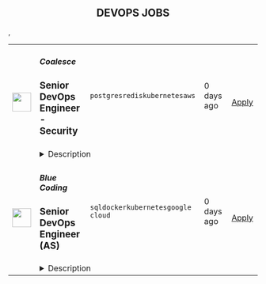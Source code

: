 <div align="center"><h2>DEVOPS JOBS</h2></div><table><tr>
                <td width="100" height="100" rowspan="2">
                    <img src="https://avatars.githubusercontent.com/u/114246237?s=200&v=4" width="38px" height="auto">
                </td>
                <td width="300">
                    <h5>Coalesce</h5>
                    <h3>Senior DevOps Engineer - Security</h3>
                </td>
                <td width="300">
                    <code>postgres</code><code>redis</code><code>kubernetes</code><code>aws</code>
                </td>
                <td width="200">
                <text>0 days ago</text>
                </td>
                <td width="100" rowspan="2">
                <a href="https://www.realworkfromanywhere.com/jobs/senior-devops-engineer-security-coalesce-8096" align="right" target="_blank">Apply</a>
                </td>
            </tr>
            <tr>
                <td colspan="3">
                <details><summary>Description</summary>
                <h1>About Coalesce</h1><p style="min-height:1.5em">Coalesce is on a mission to make the modern data stack effortless for everyone. Our platform powers data modeling, transformation, catalog, and governance for some of the world's most important analytics teams. Customers rely on Coalesce as the core platform for running their data operations, enabling the discovery and transformation of their data into useful, consistent analytics insights that power their business.</p><p style="min-height:1.5em"></p><h1>About the Infrastructure Team</h1><p style="min-height:1.5em">We are small and nimble, but mighty and now… growing!  We are a team of DevOps generalists tasked with building and maintaining the cloud platform the Coalesce application runs on.  We all bring various experiences and skill sets to the table, and we appreciate new ideas and diverse viewpoints.  We work to ensure that the platform is scalable, resilient, auditable and reproducible and we do this by embracing Infrastructure as Code (IaC) using Terraform and automation, constantly refining and improving to add value to the business. As a department we’re responsible not only for cloud infrastructure, but also CI/CD used to test and deploy our application, and security compliance + audit in partnership with our Security Team.</p><p style="min-height:1.5em"></p><h1>Our Stack</h1><p style="min-height:1.5em">The App</p><ul style="min-height:1.5em"><li><p style="min-height:1.5em">Coalesce is built on TypeScript and React, and runs on Node.js with some Go and Python in different spots. Postgres, Redis and Firebase for storage.</p></li></ul><p style="min-height:1.5em">The Infra</p><ul style="min-height:1.5em"><li><p style="min-height:1.5em">Managed Kubernetes across AWS, Azure, GCP with over 20+ deployments</p></li><li><p style="min-height:1.5em">Kubernetes resources are managed via Kustomize, deployed using ArgoCD</p></li><li><p style="min-height:1.5em">Cloud infrastructure is deployed + managed using Terraform for IaC</p></li><li><p style="min-height:1.5em">GitHub for source control + GitHubActions for CI/CD</p></li><li><p style="min-height:1.5em">DataDog, PagerDuty, Tailscale, Slack, Lucid, Zoom and of course Snowflake, Databricks &amp; Fabric</p></li></ul><p style="min-height:1.5em"></p><h1>What You’ll Do</h1><p style="min-height:1.5em">We’re looking to add a new team member that can help with all the things we do, and help us do it more securely.  The applicant will help develop and lead strategic security initiatives to ensure our infrastructure is secure and compliant, and our code is fully tested before it’s deployed to the public.</p><ul style="min-height:1.5em"><li><p style="min-height:1.5em">Design, implement, and manage our CI/CD pipelines, integrating security best practices at every stage. Troubleshoot test failures and refine the pipeline to improve outcomes and speed things along.</p></li><li><p style="min-height:1.5em">Automate security testing and vulnerability scanning as part of the code development lifecycle.</p></li><li><p style="min-height:1.5em">Ensure our Terraform is deploying secure infrastructure each and every time.</p></li><li><p style="min-height:1.5em">Monitor and respond to security alerts &amp; incidents</p></li><li><p style="min-height:1.5em">Collaborate with Infrastructure and Development teams to improve security posture and processes across the organization.</p></li><li><p style="min-height:1.5em">Conduct security audits and risk assessments, identifying and mitigating potential vulnerabilities.</p></li></ul><p style="min-height:1.5em"></p><h1>What you Bring</h1><ul style="min-height:1.5em"><li><p style="min-height:1.5em">5+ years of experience in DevOps, SRE, or platform engineering roles with a strong emphasis on cloud infrastructure, automation and security.</p></li><li><p style="min-height:1.5em">Deep expertise with building, scaling, and optimizing CI/CD pipelines and integrating security scanning, code analysis, and compliance tools (e.g., CodeQL, Trivy, Snyk)</p></li><li><p style="min-height:1.5em">Strong background with IaC using Terraform across AWS, GCP, and/or Azure.</p></li><li><p style="min-height:1.5em">Proficient in all things Kubernetes, with expertise in related security principles including cluster and deployment policies</p></li><li><p style="min-height:1.5em">Familiarity with secret management tools and patterns to ensure security</p></li><li><p style="min-height:1.5em">Proficiency in scripting languages like Python, Bash, or Go for automation and custom security tooling.</p></li><li><p style="min-height:1.5em">Understanding of cloud security &amp; IAM best practices, zero-trust principles</p></li><li><p style="min-height:1.5em">Solid understanding of networking principles and protocols, especially as it relates to networking in the clouds.</p></li><li><p style="min-height:1.5em">Experience adhering to security frameworks (e.g., SOC 2, NIST, ISO 27001) and how to align CI/CD and infra with compliance.</p></li></ul><p style="min-height:1.5em"></p><h1>Bonus Points</h1><ul style="min-height:1.5em"><li><p style="min-height:1.5em">Previous Experience as a Data Engineer, working with ETL pipelines, Data Warehouses</p></li><li><p style="min-height:1.5em">CISM, CISSP, or other security certifications</p></li><li><p style="min-height:1.5em">Kubernetes certifications including CKA, CKS, KCNA, KCSA, CKAD</p></li></ul><p style="min-height:1.5em">Since founding Coalesce in 2020, our mission has remained the same: to improve the lives of data professionals by helping them transform data as efficiently as possible. We aim to bring an end to the days of arduous manual coding and inflexible GUIs by providing a best of both worlds solution. </p><p style="min-height:1.5em"></p><p style="min-height:1.5em">Coalesce is a fully remote and culture-first company. We believe that our culture is what allows us to not only recruit world-class talent, but also retain it. At Coalesce, you can expect to experience radical honesty, trust in the workplace empathy for yourself and others, and support for continuous learning and improvement.</p><p style="min-height:1.5em"></p><p style="min-height:1.5em"><em>US Benefits: Coalesce offers the following benefits for this position, subject to applicable eligibility requirements: Medical insurance; Dental insurance; Vision insurance; Life, AD&amp;D, and Disability Insurance; Unlimited Paid Time off, Paid Sick Time, Equity, Internet Reimbursement, WFH Office Set-Up Reimbursement, 401(k) retirement plan, and Company Annual Leave between December 26- January 2. </em></p>
                </details>
                </td>
            </tr>,<tr>
                <td width="100" height="100" rowspan="2">
                    <img src="https://media.licdn.com/dms/image/C4D0BAQHlK67hgnhzQw/company-logo_200_200/0/1631346154820?e=2147483647&v=beta&t=_R2Ssj7L_f4xqmSCcq0nOLCyCz0QN2lFnHssxxhj3YY" width="38px" height="auto">
                </td>
                <td width="300">
                    <h5>Blue Coding</h5>
                    <h3>Senior DevOps Engineer (AS)</h3>
                </td>
                <td width="300">
                    <code>sql</code><code>docker</code><code>kubernetes</code><code>google cloud</code>
                </td>
                <td width="200">
                <text>0 days ago</text>
                </td>
                <td width="100" rowspan="2">
                <a href="https://www.realworkfromanywhere.com/jobs/senior-devops-engineer-as-blue-coding-2890" align="right" target="_blank">Apply</a>
                </td>
            </tr>
            <tr>
                <td colspan="3">
                <details><summary>Description</summary>
                <div><i style="font-size: 18px">Do you want to earn a salary in USD?&nbsp;</i></div><div><i style="font-size: 18px">Would you like to work from wherever you want?</i></div><div><i style="font-size: 18px">Would you like to be a part of the leading next-gen software developers?&nbsp;</i></div><div><br></div><div><b style="font-size: 24px">Hi, you finally found us!</b><span style="font-size: 24px">&nbsp;</span></div><div><br></div><div><b style="font-size: 24px">Why work at Blue Coding?</b><span style="font-size: 24px">&nbsp;</span></div><div><br></div><div>At Blue Coding we specialize in hiring excellent developers and amazing people from all over Latin America and other parts of the world. For the past 10 years, we’ve helped cutting-edge companies in the United States and Canada -both large and small, build great development teams and develop great products. Online shops, digital agencies, SaaS providers, and software consulting firms are a few of our clients. Our team of over 100 engineers is distributed in more than 10 countries across the Americas. We are a fully remote company working with a wide array of technologies and have expertise in every stage of the software development process.&nbsp;&nbsp;</div><div><br></div><div>Our team is highly connected, united, and culturally diverse, and our collaborators are involved in many initiatives around the world, from wildlife preservation to volunteering at local charities. We also participate in group activities like movie nights, trivia, and meme competitions. We stand for honesty, fairness, respect, efficiency, hard work, and cooperation.</div><div><br></div><div><span style="font-size: 18px">What are we looking for?</span></div><div><br></div><div>We are looking for a Senior DevOps Engineer to join a global leader in government technology. In this opportunity, you’ll focus on designing, deploying, and maintaining infrastructure and automation within Azure Cloud environments. The position requires expertise in Infrastructure as Code (IaC), continuous integration and deployment (CI/CD), and Cloud-native solutions. This role emphasizes best practice leadership, technical expertise in Azure, and collaboration across various teams, providing significant opportunities for both independent and team-driven work.</div><h3>Here are some of the exciting day-to-day challenges you will face in this role:</h3><li>Designing, testing, and deploying highly scalable and available Azure Cloud (IaaS, PaaS, SaaS) infrastructure.</li><li>Manage and maintain the Azure DevOps environment, including all components.</li><li>Act as a technical subject matter expert for software releases and infrastructure setup.</li><li>Create and maintain comprehensive documentation for application configurations, processes and procedures to ensure timely deployments, smooth operations, and quick resolution to potential issues</li><li>Develop and optimize IaC pipelines and practices, using CI/CD (Azure DevOps) and Terraform.</li><li>Provide technical escalation support and collaborate with development, QA, and product teams.</li><li>Participate in software releases and deployments while contributing to operational process improvement.</li><li>Mentor and educate team members on IaC, containerization, and      CI/CD.</li><li>Innovate on improving product delivery and operational efficiency.</li>,<h3>You will shine if you have these skills:</h3><li>Bachelor's Degree in Computer Science, Information Technology, Engineering or related field, or the equivalent combination of education, training, and experience</li><li>5+ years of experience with IaC tools like Terraform.</li><li>5+ years of experience designing and building platforms in Azure Cloud or similar cloud environments.</li><li>5+ years of experience with CI/CD pipelines, especially Azure DevOps or GitHub Actions.</li><li>5+ years of experience in designing DevOps build guides</li><li>5+ years of experience in container technologies like Docker or Kubernetes</li><li>3+ years of experience in leading projects from conception to fruition</li><li>Integrate and implement best practices and DevSecOps methodologies in every step of the engineering process.</li><li>Assist teams in implementing test-driven development practices.</li><li>Expert knowledge of Azure infrastructure for proficient troubleshooting abilities</li><li>Hands-on experience with Microsoft Azure PaaS services (SQL, App Services, Container Apps, etc.).</li><li>Experience with Azure AD, IAM, RBAC, and encryption tools.</li><li>Knowledge of Azure monitoring tools (Azure Monitor, App Insights, Log Analytics, Clarity).</li><li>Strong communication skills and ability to work in cross-functional teams.</li><li>Enable systems with automated testing, monitoring, and alerting.</li>,<h3>It doesn't hurt if you also have:</h3><li>Experience with tools like Ansible, Jenkins, Chef, and/or      Puppet</li><li>Experience with Google Cloud</li>,<h3>Here are some of the perks we offer you:</h3><li>Salary in USD</li><li>Long-term</li><li>Flexible schedule (within US Time zones)</li><li>100% Remote</li><div><b style="font-size: 24px">Hey, you are still here!</b><span style="font-size: 24px">&nbsp;</span></div><div><br></div><div>So, let us ask a few questions. Do you like working in a friendly environment? Are you fluent in English? Do you have a strong work ethic, are detail-oriented and have an ownership mentality? And most importantly do you love music and puppies? If so, then what are you waiting for? Come join our team and become part of this awesome company! We will be expecting you.</div>
                </details>
                </td>
            </tr></table>